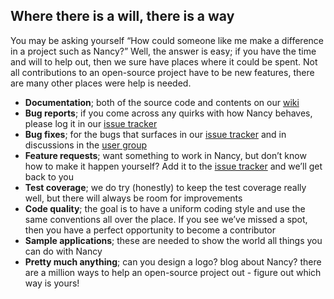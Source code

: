 ## Where there is a will, there is a way

You may be asking yourself “How could someone like me make a difference in a project such as Nancy?” Well, the answer is easy; if you have the time and will to help out, then we sure have places where it could be spent. Not all contributions to an open-source project have to be new features, there are many other places were help is needed.

* **Documentation**; both of the source code and contents on our [wiki](http://github.com/NancyFx/nancy/wiki)
* **Bug reports**; if you come across any quirks with how Nancy behaves, please log it in our [issue tracker](http://github.com/thecodejunkie/nancy/issues)
* **Bug fixes**; for the bugs that surfaces in our [issue tracker](http://github.com/NancyFx/nancy/issues) and in discussions in the [user group](https://groups.google.com/forum/?fromgroups#!forum/nancy-web-framework)
* **Feature requests**; want something to work in Nancy, but don’t know how to make it happen yourself? Add it to the [issue tracker](http://github.com/NancyFx/nancy/issues) and we’ll get back to you
* **Test coverage**; we do try (honestly) to keep the test coverage really well, but there will always be room for improvements
* **Code quality**; the goal is to have a uniform coding style and use the same conventions all over the place. If you see we’ve missed a spot, then you have a perfect opportunity to become a contributor
* **Sample applications**; these are needed to show the world all things you can do with Nancy
* **Pretty much anything**; can you design a logo? blog about Nancy? there are a million ways to help an open-source project out - figure out which way is yours!
